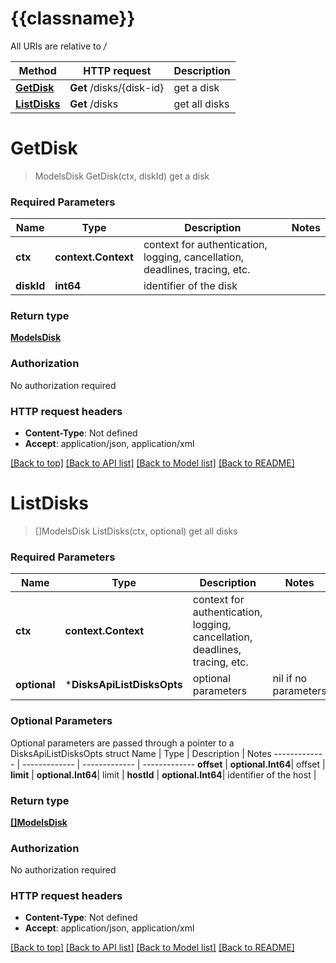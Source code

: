 # {{classname}}

All URIs are relative to */*

Method | HTTP request | Description
------------- | ------------- | -------------
[**GetDisk**](DisksApi.md#GetDisk) | **Get** /disks/{disk-id} | get a disk
[**ListDisks**](DisksApi.md#ListDisks) | **Get** /disks | get all disks

# **GetDisk**
> ModelsDisk GetDisk(ctx, diskId)
get a disk

### Required Parameters

Name | Type | Description  | Notes
------------- | ------------- | ------------- | -------------
 **ctx** | **context.Context** | context for authentication, logging, cancellation, deadlines, tracing, etc.
  **diskId** | **int64**| identifier of the disk | 

### Return type

[**ModelsDisk**](models.Disk.md)

### Authorization

No authorization required

### HTTP request headers

 - **Content-Type**: Not defined
 - **Accept**: application/json, application/xml

[[Back to top]](#) [[Back to API list]](../README.md#documentation-for-api-endpoints) [[Back to Model list]](../README.md#documentation-for-models) [[Back to README]](../README.md)

# **ListDisks**
> []ModelsDisk ListDisks(ctx, optional)
get all disks

### Required Parameters

Name | Type | Description  | Notes
------------- | ------------- | ------------- | -------------
 **ctx** | **context.Context** | context for authentication, logging, cancellation, deadlines, tracing, etc.
 **optional** | ***DisksApiListDisksOpts** | optional parameters | nil if no parameters

### Optional Parameters
Optional parameters are passed through a pointer to a DisksApiListDisksOpts struct
Name | Type | Description  | Notes
------------- | ------------- | ------------- | -------------
 **offset** | **optional.Int64**| offset | 
 **limit** | **optional.Int64**| limit | 
 **hostId** | **optional.Int64**| identifier of the host | 

### Return type

[**[]ModelsDisk**](*models.Disk.md)

### Authorization

No authorization required

### HTTP request headers

 - **Content-Type**: Not defined
 - **Accept**: application/json, application/xml

[[Back to top]](#) [[Back to API list]](../README.md#documentation-for-api-endpoints) [[Back to Model list]](../README.md#documentation-for-models) [[Back to README]](../README.md)

